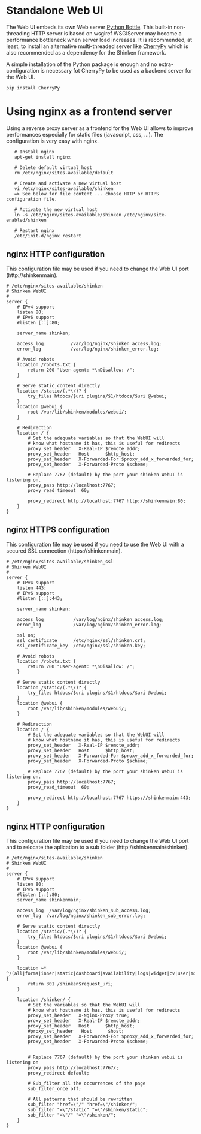 #  Standalone Web UI

The Web UI embeds its own Web server [Python Bottle](http://bottlepy.org/docs/dev/index.html). This built-in non-threading HTTP server is based on wsgiref WSGIServer may become a performance bottleneck when server load increases. It is recommended, at least, to install an alternative multi-threaded server like [CherryPy](http://www.cherrypy.org/) which is also recommended as a dependency for the Shinken framework.

A simple installation of the Python package is enough and no extra-configuration is necessary fot CherryPy to be used as a backend server for the Web UI.
```
pip install CherryPy
```

# Using nginx as a frontend server
Using a reverse proxy server as a frontend for the Web UI allows to improve performances especially for static files (javascript, css, ...). The configuration is very easy with nginx.
```
   # Install nginx
   apt-get install nginx

   # Delete default virtual host
   rm /etc/nginx/sites-available/default

   # Create and activate a new virtual host
   vi /etc/nginx/sites-available/shinken
   => See below for file content ... choose HTTP or HTTPS configuration file.

   # Activate the new virtual host
   ln -s /etc/nginx/sites-available/shinken /etc/nginx/site-enabled/shinken

   # Restart nginx
   /etc/init.d/nginx restart
```

## nginx HTTP configuration
This configuration file may be used if you need to change the Web UI port (http://shinkenmain).

```
# /etc/nginx/sites-available/shinken
# Shinken WebUI
#
server {
    # IPv4 support
    listen 80;
    # IPv6 support
    #listen [::]:80;

    server_name shinken;

    access_log          /var/log/nginx/shinken_access.log;
    error_log           /var/log/nginx/shinken_error.log;

    # Avoid robots
    location /robots.txt {
        return 200 "User-agent: *\nDisallow: /";
    }

    # Serve static content directly
    location /static/(.*\/)? {
        try_files htdocs/$uri plugins/$1/htdocs/$uri @webui;
    }
    location @webui {
        root /var/lib/shinken/modules/webui/;
    }

    # Redirection
    location / {
        # Set the adequate variables so that the WebUI will
        # know what hostname it has, this is useful for redirects
        proxy_set_header   X-Real-IP $remote_addr;
        proxy_set_header   Host      $http_host;
        proxy_set_header   X-Forwarded-For $proxy_add_x_forwarded_for;
        proxy_set_header   X-Forwarded-Proto $scheme;

        # Replace 7767 (default) by the port your shinken WebUI is listening on.
        proxy_pass http://localhost:7767;
        proxy_read_timeout  60;

        proxy_redirect http://localhost:7767 http://shinkenmain:80;
    }
}
```

## nginx HTTPS configuration
This configuration file may be used if you need to use the Web UI with a secured SSL connection (https://shinkenmain).

```
# /etc/nginx/sites-available/shinken_ssl
# Shinken WebUI
#
server {
    # IPv4 support
    listen 443;
    # IPv6 support
    #listen [::]:443;

    server_name shinken;

    access_log           /var/log/nginx/shinken_access.log;
    error_log            /var/log/nginx/shinken_error.log;

    ssl on;
    ssl_certificate      /etc/nginx/ssl/shinken.crt;
    ssl_certificate_key  /etc/nginx/ssl/shinken.key;

    # Avoid robots
    location /robots.txt {
        return 200 "User-agent: *\nDisallow: /";
    }

    # Serve static content directly
    location /static/(.*\/)? {
        try_files htdocs/$uri plugins/$1/htdocs/$uri @webui;
    }
    location @webui {
        root /var/lib/shinken/modules/webui/;
    }

    # Redirection
    location / {
        # Set the adequate variables so that the WebUI will
        # know what hostname it has, this is useful for redirects
        proxy_set_header   X-Real-IP $remote_addr;
        proxy_set_header   Host      $http_host;
        proxy_set_header   X-Forwarded-For $proxy_add_x_forwarded_for;
        proxy_set_header   X-Forwarded-Proto $scheme;

        # Replace 7767 (default) by the port your shinken WebUI is listening on.
        proxy_pass http://localhost:7767;
        proxy_read_timeout  60;

        proxy_redirect http://localhost:7767 https://shinkenmain:443;
    }
}
```


## nginx HTTP configuration
This configuration file may be used if you need to change the Web UI port and to relocate the aplication to a sub folder (http://shinkenmain/shinken).

```
# /etc/nginx/sites-available/shinken
# Shinken WebUI
#
server {
    # IPv4 support
    listen 80;
    # IPv6 support
    #listen [::]:80;
    server_name shinkenmain;

    access_log  /var/log/nginx/shinken_sub_access.log;
    error_log  /var/log/nginx/shinken_sub_error.log;

    # Serve static content directly
    location /static/(.*\/)? {
        try_files htdocs/$uri plugins/$1/htdocs/$uri @webui;
    }
    location @webui {
        root /var/lib/shinken/modules/webui/;
    }

    location ~* ^/(all|forms|inner|static|dashboard|availability|logs|widget|cv|user|modal|gotfirstdata|host/cv) {
        return 301 /shinken$request_uri;
    }

    location /shinken/ {
        # Set the variables so that the WebUI will
        # know what hostname it has, this is useful for redirects
        proxy_set_header   X-NginX-Proxy true;
        proxy_set_header   X-Real-IP $remote_addr;
        proxy_set_header   Host      $http_host;
        #proxy_set_header   Host      $host;
        proxy_set_header   X-Forwarded-For $proxy_add_x_forwarded_for;
        proxy_set_header   X-Forwarded-Proto $scheme;


        # Replace 7767 (default) by the port your shinken webui is listening on
        proxy_pass http://localhost:7767/;
        proxy_redirect default;

        # Sub_filter all the occurrences of the page
        sub_filter_once off;

        # All patterns that should be rewritten
        sub_filter "href=\"/" "href=\"/shinken/";
        sub_filter "=\"/static" "=\"/shinken/static";
        sub_filter "=\"/" "=\"/shinken/";
    }
}
```
